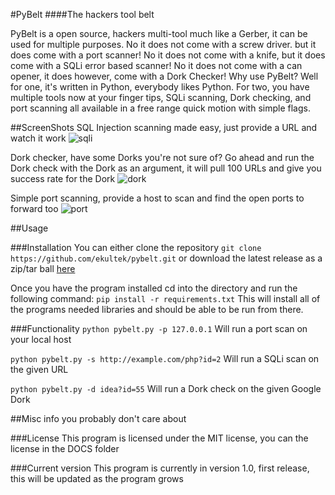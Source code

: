 #PyBelt
####The hackers tool belt

PyBelt is a open source, hackers multi-tool much like a Gerber, it can be used for multiple purposes. No it does not come with a screw driver. but it does come with a port scanner! No it does not come with a knife, but it does come with a SQLi error based scanner! No it does not come with a can opener, it does however, come with a Dork Checker!
Why use PyBelt? Well for one, it's written in Python, everybody likes Python. For two, you have multiple tools now at your finger tips, SQLi scanning, Dork checking, and port scanning all available in a free range quick motion with simple flags. 

##ScreenShots
SQL Injection scanning made easy, just provide a URL and watch it work
![sqli](https://s23.postimg.org/3y1ljjl57/sqli_scan.png)

Dork checker, have some Dorks you're not sure of? Go ahead and run the Dork check with the Dork as an argument, it will pull 100 URLs and give you success rate for the Dork
![dork](https://s23.postimg.org/ut71kpcqz/dork_scan.png)

Simple port scanning, provide a host to scan and find the open ports to forward too
![port](https://s23.postimg.org/9xpcn75xn/port_scan.png)

##Usage

###Installation
You can either clone the repository 
`git clone https://github.com/ekultek/pybelt.git`
or download the latest release as a zip/tar ball [here](https://github.com/ekultek/pybelt.git)


Once you have the program installed cd into the directory and run the following command:
`pip install -r requirements.txt`
This will install all of the programs needed libraries and should be able to be run from there.
 
###Functionality
`python pybelt.py -p 127.0.0.1` Will run a port scan on your local host

`python pybelt.py -s http://example.com/php?id=2` Will run a SQLi scan on the given URL

`python pybelt.py -d idea?id=55` Will run a Dork check on the given Google Dork

##Misc info you probably don't care about

###License
This program is licensed under the MIT license, you can the license in the DOCS folder

###Current version
This program is currently in version 1.0, first release, this will be updated as the program grows

